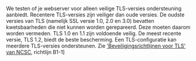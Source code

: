 We testen of je webserver voor alleen veilige TLS-versies ondersteuning aanbiedt. Recentere TLS-versies zijn veiliger dan oude versies. De oudste versies van TLS (namelijk SSL versie 1.0, 2.0 en 3.0) bevatten kwetsbaarheden die niet kunnen worden gerepareerd. Deze moeten daarom worden vermeden. TLS 1.0 en 1.1 zijn voldoende veilig. De meest recente versie, TLS 1.2, biedt de beste bescherming. Een TLS-configuratie kan meerdere TLS-versies ondersteunen. Zie ['Beveiligingsrichtlijnen voor TLS' van NCSC](https://www.ncsc.nl/actueel/whitepapers/ict-beveiligingsrichtlijnen-voor-transport-layer-security-tls.html), richtlijn B1-1]
